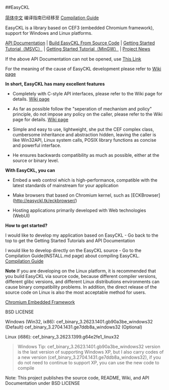 ##EasyCKL

[简体中文](README.zh_CN.UTF-8.md)
编译指南已经移至 [Compilation Guide](INSTALL.md)

EasyCKL is a library based on CEF3 (embedded Chromium framework), support for Windows and Linux platforms.

[API Documentation](http://easyckl.tk/docs/) | [Build EasyCKL From Source Code](INSTALL.md) | [Getting Started Tutorial（MSVC）](https://git.oschina.net/daemon_process/EasyCKL/wikis/%E3%80%90%E5%85%A5%E9%97%A8%E3%80%91%E4%BD%BF%E7%94%A8-EasyCKL-%E7%BB%99%E5%BA%94%E7%94%A8%E7%A8%8B%E5%BA%8F%E5%B5%8C%E5%85%A5-%2Ahromium-%E5%86%85%E6%A0%B8web%E6%8E%A7%E4%BB%B6) | [Getting Started Tutorial（MinGW）](https://git.oschina.net/daemon_process/EasyCKL/wikis/%E4%BD%BF%E7%94%A8-MinGW-%E5%BC%80%E5%8F%91-EasyCKL-%E5%BA%94%E7%94%A8%E7%A8%8B%E5%BA%8F) | [Project News](NEWS)

If the above API Documentation can not be opened, use [This Link](http://easyckl.esy.es/docs/)

For the meaning of the cause of EasyCKL development please refer to [Wiki page](https://git.oschina.net/daemon_process/EasyCKL/wikis/Home)

**In short, EasyCKL has many excellent features**

- Completely with C-style API interfaces, please refer to the Wiki page for details. [Wiki page](https://git.oschina.net/daemon_process/EasyCKL/wikis/Home)

- As far as possible follow the "seperation of mechanism and policy" principle, do not impose any policy on the caller, please refer to the Wiki page for details. [Wiki page](https://git.oschina.net/daemon_process/EasyCKL/wikis/Home)

- Simple and easy to use, lightweight, she put the CEF complex class, cumbersome inheritance and abstraction hidden, leaving the caller is like Win32API, Linux system calls, POSIX library functions as concise and powerful interface.

- He ensures backwards compatibility as much as possible, either at the source or binary level.

**With EasyCKL, you can**

- Embed a web control which is high-performance, compatible with the latest standards of mainstream for your application

- Make browsers that based on Chromium kernel, such as [ECKBrowser] (http://easyckl.tk/eckbrowser/)

- Hosting applications primarily developed with Web technologies (WebUI)

**How to get started?**

I would like to develop my application based on EasyCKL - Go back to the top to get the Getting Started Tutorials and API Documentation

I would like to develop directly on the EasyCKL source - Go to the Compilation Guide(INSTALL.md page) about compiling EasyCKL. [Compilation Guide](INSTALL.md)

**Note** If you are developing on the Linux platform, it is recommended that you build EasyCKL via source code, because different compiler versions, different glibc versions, and different Linux distributions environments can cause binary compatibility problems. In addition, the direct release of the source code on Linux is also the most acceptable method for users.

[Chromium Embedded Framework](https://bitbucket.org/chromiumembedded/cef)

BSD LICENSE

Windows (Win32, ix86): cef_binary_3.2623.1401.gb90a3be_windows32 (Default) cef_binary_3.2704.1431.ge7ddb8a_windows32 (Optional)

Linux (i686): cef_binary_3.2623.1399.g64e2fe1_linux32

>Windows Tip: cef_binary_3.2623.1401.gb90a3be_windows32 version is the last version of supporting Windows XP, but I also carry codes of a new version (cef_binary_3.2704.1431.ge7ddb8a_windows32), if you do not need to continue to support XP, you can use the new code to compile

Note: This project publishes the source code, README, Wiki, and API Documentation under BSD LICENSE